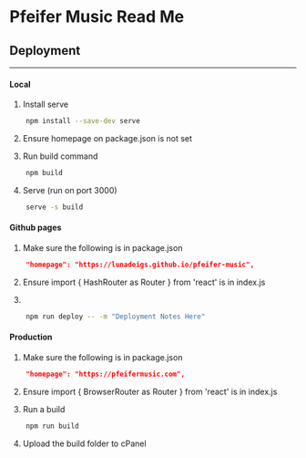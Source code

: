 # Pfeifer Music Read Me

## Deployment
---

#### Local
1. Install serve
```bash
    npm install --save-dev serve
```

2. Ensure homepage on package.json is not set

3. Run build command
```bash
    npm build
```

4. Serve (run on port 3000)
```bash
    serve -s build
```

#### Github pages
1. Make sure the following is in package.json
```json
    "homepage": "https://lunadeigs.github.io/pfeifer-music",
```
2. Ensure import { HashRouter as Router } from 'react' is in index.js

2. 
```bash
    npm run deploy -- -m "Deployment Notes Here"
```

#### Production
1. Make sure the following is in package.json
```json
    "homepage": "https://pfeifermusic.com",
```

2. Ensure import { BrowserRouter as Router } from 'react' is in index.js

3. Run a build
```bash
    npm run build
```

4. Upload the build folder to cPanel